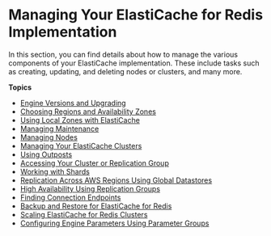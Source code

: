 # Managing Your ElastiCache for Redis Implementation<a name="managing-elasticache"></a>

In this section, you can find details about how to manage the various components of your ElastiCache implementation\. These include tasks such as creating, updating, and deleting nodes or clusters, and many more\.

**Topics**
+ [Engine Versions and Upgrading](engine-versions.md)
+ [Choosing Regions and Availability Zones](RegionsAndAZs.md)
+ [Using Local Zones with ElastiCache](Local_zones.md)
+ [Managing Maintenance](maintenance-window.md)
+ [Managing Nodes](CacheNodes.md)
+ [Managing Your ElastiCache Clusters](Clusters.md)
+ [Using Outposts](ElastiCache-Outposts.md)
+ [Accessing Your Cluster or Replication Group](accessing-elasticache.md)
+ [Working with Shards](Shards.md)
+ [Replication Across AWS Regions Using Global Datastores](Redis-Global-Datastore.md)
+ [High Availability Using Replication Groups](Replication.md)
+ [Finding Connection Endpoints](Endpoints.md)
+ [Backup and Restore for ElastiCache for Redis](backups.md)
+ [Scaling ElastiCache for Redis Clusters](Scaling.md)
+ [Configuring Engine Parameters Using Parameter Groups](ParameterGroups.md)